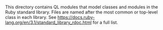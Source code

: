 This directory contains QL modules that model classes and modules in the Ruby standard library.
Files are named after the most common or top-level class in each library.
See https://docs.ruby-lang.org/en/3.1/standard_library_rdoc.html for a full list.

